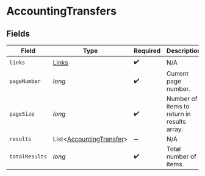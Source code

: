 # AccountingTransfers


## Fields

| Field                                                                 | Type                                                                  | Required                                                              | Description                                                           |
| --------------------------------------------------------------------- | --------------------------------------------------------------------- | --------------------------------------------------------------------- | --------------------------------------------------------------------- |
| `links`                                                               | [Links](../../models/shared/Links.md)                                 | :heavy_check_mark:                                                    | N/A                                                                   |
| `pageNumber`                                                          | *long*                                                                | :heavy_check_mark:                                                    | Current page number.                                                  |
| `pageSize`                                                            | *long*                                                                | :heavy_check_mark:                                                    | Number of items to return in results array.                           |
| `results`                                                             | List<[AccountingTransfer](../../models/shared/AccountingTransfer.md)> | :heavy_minus_sign:                                                    | N/A                                                                   |
| `totalResults`                                                        | *long*                                                                | :heavy_check_mark:                                                    | Total number of items.                                                |